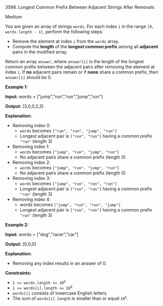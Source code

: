 3598\. Longest Common Prefix Between Adjacent Strings After Removals

Medium

You are given an array of strings `words`. For each index `i` in the range `[0, words.length - 1]`, perform the following steps:

*   Remove the element at index `i` from the `words` array.
*   Compute the **length** of the **longest common prefix** among all **adjacent** pairs in the modified array.

Return an array `answer`, where `answer[i]` is the length of the longest common prefix between the adjacent pairs after removing the element at index `i`. If **no** adjacent pairs remain or if **none** share a common prefix, then `answer[i]` should be 0.

**Example 1:**

**Input:** words = ["jump","run","run","jump","run"]

**Output:** [3,0,0,3,3]

**Explanation:**

*   Removing index 0:
    *   `words` becomes `["run", "run", "jump", "run"]`
    *   Longest adjacent pair is `["run", "run"]` having a common prefix `"run"` (length 3)
*   Removing index 1:
    *   `words` becomes `["jump", "run", "jump", "run"]`
    *   No adjacent pairs share a common prefix (length 0)
*   Removing index 2:
    *   `words` becomes `["jump", "run", "jump", "run"]`
    *   No adjacent pairs share a common prefix (length 0)
*   Removing index 3:
    *   `words` becomes `["jump", "run", "run", "run"]`
    *   Longest adjacent pair is `["run", "run"]` having a common prefix `"run"` (length 3)
*   Removing index 4:
    *   words becomes `["jump", "run", "run", "jump"]`
    *   Longest adjacent pair is `["run", "run"]` having a common prefix `"run"` (length 3)

**Example 2:**

**Input:** words = ["dog","racer","car"]

**Output:** [0,0,0]

**Explanation:**

*   Removing any index results in an answer of 0.

**Constraints:**

*   <code>1 <= words.length <= 10<sup>5</sup></code>
*   <code>1 <= words[i].length <= 10<sup>4</sup></code>
*   `words[i]` consists of lowercase English letters.
*   The sum of `words[i].length` is smaller than or equal <code>10<sup>5</sup></code>.